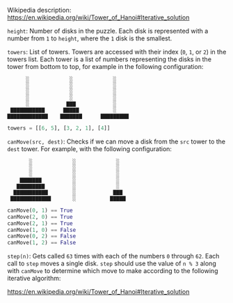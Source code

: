 Wikipedia description: https://en.wikipedia.org/wiki/Tower_of_Hanoi#Iterative_solution

`height`: Number of disks in the puzzle. Each disk is represented with a number from `1` to `height`, where the `1` disk is the smallest.

`towers`: List of towers. Towers are accessed with their index (`0`, `1`, or `2`) in the towers list. Each tower is a list of numbers representing the disks in the tower from bottom to top, for example in the following configuration:

```
      ░             ░             ░       
      ░             ░             ░       
      ░             ░             ░       
      ░             ░             ░       
      ░            ▇▇▇            ░       
 ▇▇▇▇▇▇▇▇▇▇▇      ▇▇▇▇▇           ░       
▇▇▇▇▇▇▇▇▇▇▇▇▇    ▇▇▇▇▇▇▇      ▇▇▇▇▇▇▇▇▇
```

```py
towers = [[6, 5], [3, 2, 1], [4]]
```

`canMove(src, dest)`: Checks if we can move a disk from the `src` tower to the `dest` tower. For example, with the following configuration:


```
       ░             ░             ░       
       ░             ░             ░       
       ░             ░             ░       
    ▇▇▇▇▇▇▇          ░             ░       
   ▇▇▇▇▇▇▇▇▇         ░             ░       
  ▇▇▇▇▇▇▇▇▇▇▇        ░            ▇▇▇      
 ▇▇▇▇▇▇▇▇▇▇▇▇▇       ░           ▇▇▇▇▇ 
```

```py
canMove(0, 1) == True
canMove(2, 0) == True
canMove(2, 1) == True
canMove(1, 0) == False
canMove(0, 2) == False
canMove(1, 2) == False
```

`step(n)`: Gets called `63` times with each of the numbers `0` through `62`. Each call to `step` moves a single disk. `step` should use the value of `n % 3` along with `canMove` to determine which move to make according to the following iterative algorithm:

https://en.wikipedia.org/wiki/Tower_of_Hanoi#Iterative_solution
